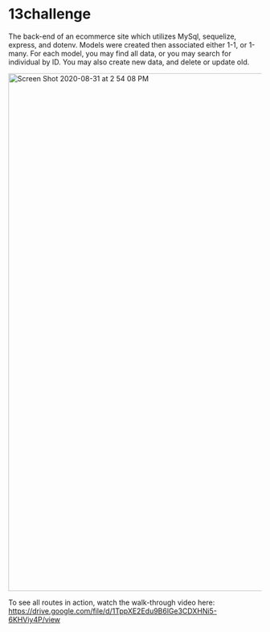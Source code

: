 # 13challenge
The back-end of an ecommerce site which utilizes MySql, sequelize, express, and dotenv. Models were created then associated either 1-1, or 1-many. For each model, you may find all data, or you may search for individual by ID. You may also create new data, and delete or update old.


<img width="1029" alt="Screen Shot 2020-08-31 at 2 54 08 PM" src="https://user-images.githubusercontent.com/65985044/91760985-d5571880-eb99-11ea-9686-eb971054ff59.png">

To see all routes in action, watch the walk-through video here:
https://drive.google.com/file/d/1TppXE2Edu9B6lGe3CDXHNi5-6KHViy4P/view
